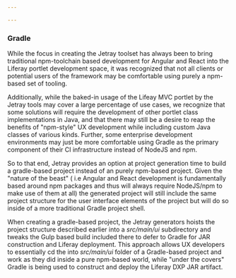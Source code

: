 ```yaml
---

---
```

### Gradle

While the focus in creating the Jetray toolset has always been to bring traditional npm-toolchain based development for Angular and React into the Liferay portlet development space, it was recognized that not all clients or potential users of the framework may be comfortable using purely a npm-based set of tooling. 

Additionally, while the baked-in usage of the Lifeay MVC portlet by the Jetray tools may cover a large percentage of use cases, we recognize that some solutions will require the development of other portlet class implementations in Java, and that there may still be a desire to reap the benefits of "npm-style" UX development while including custom Java classes of various kinds. Further, some enterprise development environments may just be more comfortable using Gradle as the primary component of their CI infrastructure instead of NodeJS and npm.

So to that end, Jetray provides an option at project generation time to build a gradle-based project instead of an purely npm-based project. Given the "nature of the beast" ( i.e Angular and React development is fundamentally based around npm packages and thus will always require NodeJS/npm to make use of them at all) the generated project will still include the same project structure for the user interface elements of the project but will do so inside of a more traditional Gradle project shell.

When creating a gradle-based project, the Jetray generators hoists the project structure described earlier into a *src/main/ui* subdirectory and tweaks the Gulp based build included there to defer to Gradle for JAR construction and Liferay deployment. This approach allows UX developers to essentially cd the into *src/main/ui* folder of a Gradle-based project and work as they did inside a pure npm-based world, while "under the covers" Gradle is being used to construct and deploy the Liferay DXP JAR artifact.